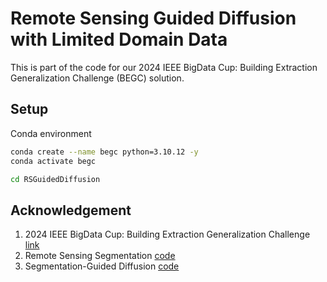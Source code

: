 # Remote Sensing Guided Diffusion with Limited Domain Data

This is part of the code for our 2024 IEEE BigData Cup: Building Extraction Generalization Challenge (BEGC) solution.

## Setup
Conda environment
```bash
conda create --name begc python=3.10.12 -y
conda activate begc

cd RSGuidedDiffusion
```

## Acknowledgement
1. 2024 IEEE BigData Cup: Building Extraction Generalization Challenge [link](https://www.kaggle.com/competitions/building-extraction-generalization-2024/overview)
2. Remote Sensing Segmentation [code](https://github.com/Junjue-Wang/LoveDA/tree/master/Semantic_Segmentation)
3. Segmentation-Guided Diffusion [code](https://github.com/mazurowski-lab/segmentation-guided-diffusion)
